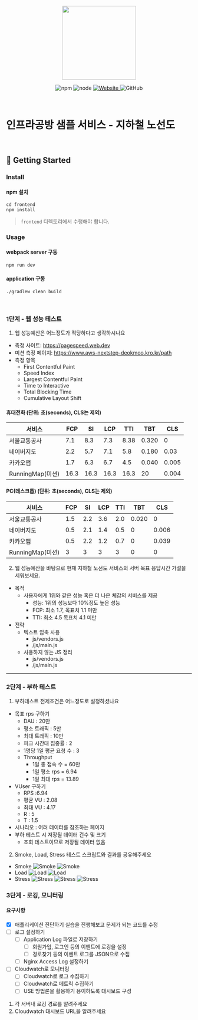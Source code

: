 <p align="center">
    <img width="200px;" src="https://raw.githubusercontent.com/woowacourse/atdd-subway-admin-frontend/master/images/main_logo.png"/>
</p>
<p align="center">
  <img alt="npm" src="https://img.shields.io/badge/npm-%3E%3D%205.5.0-blue">
  <img alt="node" src="https://img.shields.io/badge/node-%3E%3D%209.3.0-blue">
  <a href="https://edu.nextstep.camp/c/R89PYi5H" alt="nextstep atdd">
    <img alt="Website" src="https://img.shields.io/website?url=https%3A%2F%2Fedu.nextstep.camp%2Fc%2FR89PYi5H">
  </a>
  <img alt="GitHub" src="https://img.shields.io/github/license/next-step/atdd-subway-service">
</p>

<br>

# 인프라공방 샘플 서비스 - 지하철 노선도

<br>

## 🚀 Getting Started

### Install
#### npm 설치
```
cd frontend
npm install
```
> `frontend` 디렉토리에서 수행해야 합니다.

### Usage
#### webpack server 구동
```
npm run dev
```
#### application 구동
```
./gradlew clean build
```
<br>


### 1단계 - 웹 성능 테스트
1. 웹 성능예산은 어느정도가 적당하다고 생각하시나요
- 측정 사이트: https://pagespeed.web.dev
- 미션 측정 페이지: https://www.aws-nextstep-deokmoo.kro.kr/path
- 측정 항목
    - First Contentful Paint
    - Speed Index
    - Largest Contentful Paint
    - Time to Interactive
    - Total Blocking Time
    - Cumulative Layout Shift
#### 휴대전화 (단위: 초(seconds), CLS는 제외)
| 서비스          | FCP   | SI    | LCP   | TTI   | TBT    | CLS    |
|---------------|-------|--------|-------|------|--------|---------|
|서울교통공사     | 7.1 | 8.3      | 7.3   |  8.38| 0.320  | 0      |
|네이버지도       | 2.2  | 5.7    |   7.1 | 5.8   | 0.180  | 0.03   | 
|카카오맵         | 1.7  | 6.3    |  6.7   | 4.5  | 0.040  | 0.005 |
|RunningMap(미션)| 16.3  | 16.3  | 16.3   | 16.3  | 20     | 0.004|

#### PC(데스크톱) (단위: 초(seconds), CLS는 제외)
| 서비스          | FCP   | SI    | LCP   | TTI   | TBT    | CLS    |
|---------------|-------|--------|-------|------|--------|---------|
|서울교통공사     | 1.5 | 2.2      | 3.6   |  2.0 | 0.020  | 0      |
|네이버지도       | 0.5  | 2.1     | 1.4   | 0.5  | 0      | 0.006  |
|카카오맵         | 0.5  | 2.2     | 1.2   | 0.7  | 0      | 0.039  |
|RunningMap(미션)| 3     | 3       | 3    | 3     | 0      | 0     |

2. 웹 성능예산을 바탕으로 현재 지하철 노선도 서비스의 서버 목표 응답시간 가설을 세워보세요.
- 목적
    - 사용자에게 1위와 같은 성능 혹은 더 나은 체감의 서비스를 제공
        - 성능: 1위의 성능보다 10%정도 높은 성능
        - FCP: 최소 1.7, 목표치 1.1 미만
        - TTI: 최소 4.5  목표치 4.1 미만
- 전략
    - 텍스트 압축 사용
        - js/vendors.js
        - /js/main.js
    - 사용하지 않는 JS 정리
        - js/vendors.js
        - /js/main.js

---

### 2단계 - 부하 테스트
1. 부하테스트 전제조건은 어느정도로 설정하셨나요
- 목표 rps 구하기
    - DAU : 20만
    - 평소 트래픽 : 5만
    - 최대 트래픽 : 10만
    - 피크 시간대 집중률 : 2
    - 1명당 1일 평균 요청 수 : 3
    - Throughput
        - 1일 총 접속 수 = 60만
        - 1일 평소 rps = 6.94
        - 1일 최대 rps = 13.89
- VUser 구하기
    - RPS :6.94
    - 평균 VU : 2.08
    - 최대 VU : 4.17
    - R : 5
    - T : 1.5
- 시나리오 : 여러 데이터를 참조하는 페이지
- 부하 테스트 시 저장될 데이터 건수 및 크기
    - 조회 테스트이므로 저장될 데이터 없음

2. Smoke, Load, Stress 테스트 스크립트와 결과를 공유해주세요
- Smoke
  ![Smoke](k6/smoke/smoke.jpg)
  ![Smoke](k6/smoke/smoke_grafana.jpg)
- Load
  ![Load](k6/load/load.jpg)
  ![Load](k6/load/load_grafana.jpg)
- Stress
  ![Stress](k6/stress/stress.jpg)
  ![Stress](k6/stress/stress_second.jpg)
  ![Stress](k6/stress/stress_grafana.jpg)

### 3단계 - 로깅, 모니터링
#### 요구사항
- [X] 애플리케이션 진단하기 실습을 진행해보고 문제가 되는 코드를 수정
- [ ] 로그 설정하기
    -  [ ] Application Log 파일로 저장하기
        - [ ] 회원가입, 로그인 등의 이벤트에 로깅을 설정
        - [ ] 경로찾기 등의 이벤트 로그를 JSON으로 수집
    - [ ] Nginx Access Log 설정하기
- [ ] Cloudwatch로 모니터링
    - [ ] Cloudwatch로 로그 수집하기
    - [ ] Cloudwatch로 메트릭 수집하기
    - [ ] USE 방법론을 활용하기 용이하도록 대시보드 구성

1. 각 서버내 로깅 경로를 알려주세요
2. Cloudwatch 대시보드 URL을 알려주세요
